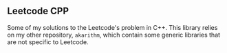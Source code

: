 ## Leetcode CPP

Some of my solutions to the Leetcode's problem in C++.
This library relies on my other repository, `akarithm`, which contain some generic libraries that are not specific to Leetcode.
